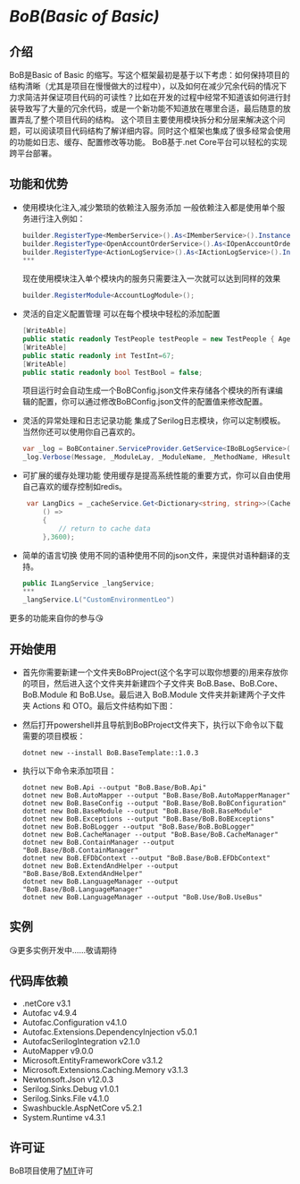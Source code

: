 # *BoB(Basic of Basic)*
## 介绍
BoB是Basic of Basic 的缩写。写这个框架最初是基于以下考虑：如何保持项目的结构清晰（尤其是项目在慢慢做大的过程中），以及如何在减少冗余代码的情况下力求简洁并保证项目代码的可读性？比如在开发的过程中经常不知道该如何进行封装导致写了大量的冗余代码，或是一个新功能不知道放在哪里合适，最后随意的放置弄乱了整个项目代码的结构。
这个项目主要使用模块拆分和分层来解决这个问题，可以阅读项目代码结构了解详细内容。同时这个框架也集成了很多经常会使用的功能如日志、缓存、配置修改等功能。
BoB基于.net Core平台可以轻松的实现跨平台部署。



## 功能和优势
* 使用模块化注入,减少繁琐的依赖注入服务添加
    一般依赖注入都是使用单个服务进行注入例如：
    ```C#
    builder.RegisterType<MemberService>().As<IMemberService>().InstancePerLifetimeScope();
    builder.RegisterType<OpenAccountOrderService>().As<IOpenAccountOrderService>().InstancePerLifetimeScope();
    builder.RegisterType<ActionLogService>().As<IActionLogService>().InstancePerLifetimeScope();
    ***
    ```
    现在使用模块注入单个模块内的服务只需要注入一次就可以达到同样的效果
    ```C#
    builder.RegisterModule<AccountLogModule>();
    ```
    
* 灵活的自定义配置管理
    可以在每个模块中轻松的添加配置
    ```C#
    [WriteAble]
    public static readonly TestPeople testPeople = new TestPeople { Age = 45, Name = "我嫩的都是", HasPen=false,Now=new DateTime(1024,8,5,6,47,52) };
    [WriteAble]
    public static readonly int TestInt=67;
    [WriteAble]
    public static readonly bool TestBool = false;
    ```
    项目运行时会自动生成一个BoBConfig.json文件来存储各个模块的所有课编辑的配置，你可以通过修改BoBConfig.json文件的配置值来修改配置。
    

* 灵活的异常处理和日志记录功能
    集成了Serilog日志模块，你可以定制模板。当然你还可以使用你自己喜欢的。
    ```C#
    var _log = BoBContainer.ServiceProvider.GetService<IBoBLogService>();
    _log.Verbose(Message, _ModuleLay, _ModuleName, _MethodName, HResult, exception);
    ```

* 可扩展的缓存处理功能
   使用缓存是提高系统性能的重要方式，你可以自由使用自己喜欢的缓存控制如redis。
   ```C#
    var LangDics = _cacheService.Get<Dictionary<string, string>>(CacheTag.BoBLangService, theLangType.ToString(),
        () =>
        {
            // return to cache data
        },3600);
    ```

* 简单的语言切换
    使用不同的语种使用不同的json文件，来提供对语种翻译的支持。
    ```C#
    public ILangService _langService;
    ***
    _langService.L("CustomEnvironmentLeo")
    ```


更多的功能来自你的参与:kissing_heart:

## 开始使用
* 首先你需要新建一个文件夹BoBProject(这个名字可以取你想要的)用来存放你的项目，然后进入这个文件夹并新建四个子文件夹 BoB.Base、BoB.Core、BoB.Module 和 BoB.Use。最后进入 BoB.Module 文件夹并新建两个子文件夹 Actions 和 OTO。最后文件结构如下图：


* 然后打开powershell并且导航到BoBProject文件夹下，执行以下命令以下载需要的项目模板：
    ``` .NetCLI
    dotnet new --install BoB.BaseTemplate::1.0.3
    ```
* 执行以下命令来添加项目：
    ``` .NetCLI
    dotnet new BoB.Api --output "BoB.Base/BoB.Api"
    dotnet new BoB.AutoMapper --output "BoB.Base/BoB.AutoMapperManager"
    dotnet new BoB.BaseConfig --output "BoB.Base/BoB.BoBConfiguration"
    dotnet new BoB.BaseModule --output "BoB.Base/BoB.BaseModule"
    dotnet new BoB.Exceptions --output "BoB.Base/BoB.BoBExceptions"
    dotnet new BoB.BoBLogger --output "BoB.Base/BoB.BoBLogger"
    dotnet new BoB.CacheManager --output "BoB.Base/BoB.CacheManager"
    dotnet new BoB.ContainManager --output "BoB.Base/BoB.ContainManager"
    dotnet new BoB.EFDbContext --output "BoB.Base/BoB.EFDbContext"
    dotnet new BoB.ExtendAndHelper --output "BoB.Base/BoB.ExtendAndHelper"
    dotnet new BoB.LanguageManager --output "BoB.Base/BoB.LanguageManager"
    dotnet new BoB.LanguageManager --output "BoB.Use/BoB.UseBus"
    
    ```


## 实例


:kissing_heart:更多实例开发中……敬请期待




## 代码库依赖
* .netCore v3.1
* Autofac v4.9.4
* Autofac.Configuration v4.1.0
* Autofac.Extensions.DependencyInjection v5.0.1
* AutofacSerilogIntegration v2.1.0
* AutoMapper v9.0.0
* Microsoft.EntityFrameworkCore v3.1.2
* Microsoft.Extensions.Caching.Memory v3.1.3
* Newtonsoft.Json v12.0.3
* Serilog.Sinks.Debug v1.0.1
* Serilog.Sinks.File v4.1.0
* Swashbuckle.AspNetCore v5.2.1
* System.Runtime v4.3.1


## 许可证
BoB项目使用了[MIT](LICENSE.txt)许可
